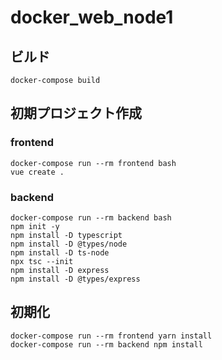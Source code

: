 # docker_web_node1

## ビルド

```
docker-compose build
```

## 初期プロジェクト作成

### frontend

```
docker-compose run --rm frontend bash
vue create .
```

### backend

```
docker-compose run --rm backend bash
npm init -y
npm install -D typescript
npm install -D @types/node
npm install -D ts-node
npx tsc --init
npm install -D express
npm install -D @types/express
```

## 初期化

```
docker-compose run --rm frontend yarn install
docker-compose run --rm backend npm install
```
